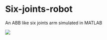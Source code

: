 # Six-joints-robot
An ABB like six joints arm simulated in MATLAB

![](https://github.com/GDX64/Six-joints-robot/edit/master/fig.png)
